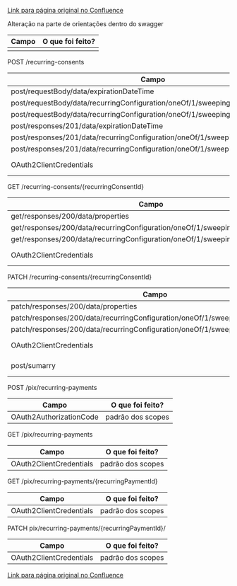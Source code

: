 [Link para página original no Confluence](https://openfinancebrasil.atlassian.net/wiki/spaces/OF/pages/234258742)

Alteração na parte de orientações dentro do swagger

| **Campo** | **O que foi feito?** |
| --- | --- |
|  |  |

 POST /recurring-consents

| **Campo** | **O que foi feito?** |
| --- | --- |
| post/requestBody/data/expirationDateTime | Mandatoriedade |
| post/requestBody/data/recurringConfiguration/oneOf/1/sweeping/amount | description |
| post/requestBody/data/recurringConfiguration/oneOf/1/sweeping/transactionLimit | description |
| post/responses/201/data/expirationDateTime | Mandatoriedade |
| post/responses/201/data/recurringConfiguration/oneOf/1/sweeping/amount | description |
| post/responses/201/data/recurringConfiguration/oneOf/1/sweeping/transactionLimit | description |
| OAuth2ClientCredentials | padrão dos scopes |

 GET /recurring-consents/{recurringConsentId}

| **Campo** | **O que foi feito?** |
| --- | --- |
| get/responses/200/data/properties | Mandatoriedade |
| get/responses/200/data/recurringConfiguration/oneOf/1/sweeping/amount | description |
| get/responses/200/data/recurringConfiguration/oneOf/1/sweeping/transactionLimit | description |
| OAuth2ClientCredentials | padrão dos scopes |

 PATCH /recurring-consents/{recurringConsentId}

| **Campo** | **O que foi feito?** |
| --- | --- |
| patch/responses/200/data/properties | Mandatoriedade |
| patch/responses/200/data/recurringConfiguration/oneOf/1/sweeping/amount | description |
| patch/responses/200/data/recurringConfiguration/oneOf/1/sweeping/transactionLimit | description |
| OAuth2ClientCredentials | padrão dos scopes |
| post/sumarry | alterado sumarry |

 POST /pix/recurring-payments

| **Campo** | **O que foi feito?** |
| --- | --- |
| OAuth2AuthorizationCode | padrão dos scopes |

 GET /pix/recurring-payments

| **Campo** | **O que foi feito?** |
| --- | --- |
| OAuth2ClientCredentials | padrão dos scopes |

 GET /pix/recurring-payments/{recurringPaymentId}

| **Campo** | **O que foi feito?** |
| --- | --- |
| OAuth2ClientCredentials | padrão dos scopes |

 PATCH pix/recurring-payments/{recurringPaymentId}/

| **Campo** | **O que foi feito?** |
| --- | --- |
| OAuth2ClientCredentials | padrão dos scopes |

[Link para página original no Confluence](https://openfinancebrasil.atlassian.net/wiki/spaces/OF/pages/234258742)
